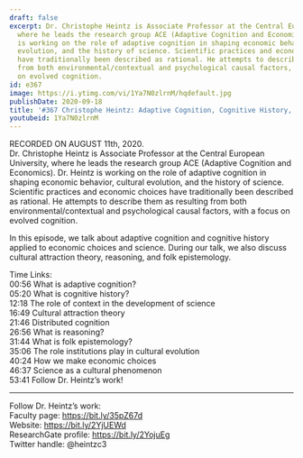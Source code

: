 ```yaml
---
draft: false
excerpt: Dr. Christophe Heintz is Associate Professor at the Central European University,
  where he leads the research group ACE (Adaptive Cognition and Economics). Dr. Heintz
  is working on the role of adaptive cognition in shaping economic behavior, cultural
  evolution, and the history of science. Scientific practices and economic choices
  have traditionally been described as rational. He attempts to describe them as resulting
  from both environmental/contextual and psychological causal factors, with a focus
  on evolved cognition.
id: e367
image: https://i.ytimg.com/vi/1Ya7N0zlrnM/hqdefault.jpg
publishDate: 2020-09-18
title: '#367 Christophe Heintz: Adaptive Cognition, Cognitive History, and Science'
youtubeid: 1Ya7N0zlrnM
---
```

RECORDED ON AUGUST 11th, 2020.  
Dr. Christophe Heintz is Associate Professor at the Central European University, where he leads the research group ACE (Adaptive Cognition and Economics). Dr. Heintz is working on the role of adaptive cognition in shaping economic behavior, cultural evolution, and the history of science. Scientific practices and economic choices have traditionally been described as rational. He attempts to describe them as resulting from both environmental/contextual and psychological causal factors, with a focus on evolved cognition.

In this episode, we talk about adaptive cognition and cognitive history applied to economic choices and science. During our talk, we also discuss cultural attraction theory, reasoning, and folk epistemology.

Time Links:  
00:56  What is adaptive cognition?  
05:20  What is cognitive history?  
12:18  The role of context in the development of science  
16:49  Cultural attraction theory  
21:46  Distributed cognition  
26:56  What is reasoning?  
31:44  What is folk epistemology?  
35:06  The role institutions play in cultural evolution  
40:24  How we make economic choices  
46:37  Science as a cultural phenomenon  
53:41  Follow Dr. Heintz’s work!

---

Follow Dr. Heintz’s work:  
Faculty page: https://bit.ly/35pZ67d  
Website: https://bit.ly/2YjUEWd  
ResearchGate profile: https://bit.ly/2YojuEg  
Twitter handle: @heintzc3
